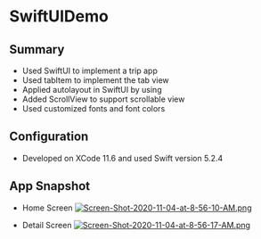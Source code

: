 # SwiftUIDemo
## Summary
* Used SwiftUI to implement a trip app
* Used tabItem to implement the tab view
* Applied autolayout in SwiftUI by using 
* Added ScrollView to support scrollable view
* Used customized fonts and font colors

## Configuration
* Developed on XCode 11.6 and used Swift version 5.2.4

## App Snapshot

* Home Screen
[![Screen-Shot-2020-11-04-at-8-56-10-AM.png](https://i.postimg.cc/SxTXVRLp/Screen-Shot-2020-11-04-at-8-56-10-AM.png)](https://postimg.cc/G4DhmcSM)

* Detail Screen
[![Screen-Shot-2020-11-04-at-8-56-17-AM.png](https://i.postimg.cc/mgzRfrf4/Screen-Shot-2020-11-04-at-8-56-17-AM.png)](https://postimg.cc/JsLSjMzY)
